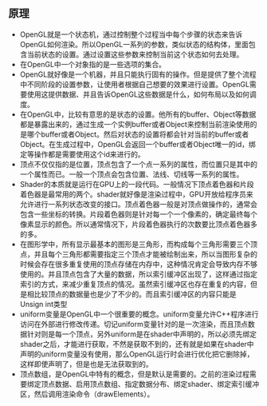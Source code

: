 ## 原理
* OpenGL就是一个状态机，通过控制整个过程当中每个步骤的状态来告诉OpenGL如何渲染。所以OpenGL一系列的参数，类似状态的结构体，里面包含当前状态的设置。通过设置这些参数来控制当前这个状态如何去处理。 
* 在OpenGL中一个对象指的是一些选项的集合。
* OpenGL就好像是一个机器，并且只能执行固有的操作。但是提供了整个流程中不同阶段的设置参数，让使用者根据自己想要的效果进行设置。OpenGL需要使用这提供数据、并且告诉OpenGL这些数据是什么，如何布局以及如何调度。
* 在OpenGL中，比较有意思的是状态的设置。他所有的buffer、Object等数据都是暴露出来的，通过生成一个实例buffer或者Object来控制当前渲染使用的是哪个buffer或者Object。然后对状态的设置将都会针对当前的buffer或者Object。在生成过程中，OpenGL会返回一个buffer或者Object唯一的id，绑定等操作都是需要使用这个id来进行的。
* 顶点不仅仅指的是位置，顶点包含了一个点一系列的属性，而位置只是其中的一个属性而已。一般一个顶点会包含位置、法线、切线等一系列的属性。
* Shader的本质就是运行在GPU上的一段代码。一般情况下顶点着色器和片段着色器是最常用的两个。shader就好像是渲染过程中，GPU开放给程序员来允许进行一系列状态改变的接口。顶点着色器一般是对顶点做操作的，通常会包含一些坐标的转换。片段着色器则是针对每一个一个像素的，确定最终每个像素显示的颜色。所以通常情况下，片段着色器执行的次数要比顶点着色器多的多。
* 在图形学中，所有显示最基本的图形是三角形，而构成每个三角形需要三个顶点，并且每个三角形都需要指定三个顶点才能被绘制出来，所以当图形复杂的时候会存在很多重复使用的顶点存储在内存中，这种情况肯定会导致内存不够使用的。并且顶点包含了大量的数据，所以索引缓冲区出现了，这样通过指定索引的方式，来减少重复顶点的情况。虽然索引缓冲区也存在重复的内容，但是相比较顶点的数据量也是少了不少的。而且索引缓冲区的内容只能是Unsign int类型
* uniform变量是OpenGL中一个很重要的概念。uniform变量允许C++程序进行访问在外部进行修改传递。切记uniform变量针对的是一次渲染，而且顶点数据针对则是每一个顶点，另外uniform是在shader中声明的，所以必须先绑定shader之后，才能进行获取，不然是获取不到的，还有就是如果在shader中声明的uniform变量没有使用，那么OpenGL运行时会进行优化把它删除掉，这样即使声明了，但是也是无法获取到的。
* 顶点数组，是OpenGL中特有的概念，但是默认是需要的。之前的渲染过程需要绑定顶点数据、启用顶点数组、指定数据分布、绑定shader、绑定索引缓冲区，然后调用渲染命令（drawElements）。